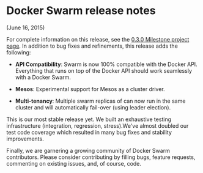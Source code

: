 <!--[metadata]>
+++
title = "Docker Swarm Release Notes"
description = "Docker Swarm release notes"
keywords = ["docker, swarm, clustering, discovery, release,  notes"]
[menu.main]
parent = "mn_about"	
weight = 1
+++
<![end-metadata]-->

# Docker Swarm release notes
(June 16, 2015)

For complete information on this release, see the [0.3.0 Milestone project
page](https://github.com/docker/swarm/wiki/0.3.0-Milestone-Project-Page). In
addition to bug fixes and refinements, this release adds the following:

- **API Compatibility**: Swarm is now 100% compatible with the Docker API. Everything that runs on top of the Docker API should work seamlessly with a Docker Swarm.

- **Mesos**: Experimental support for Mesos as a cluster driver.

- **Multi-tenancy**: Multiple swarm replicas of can now run in the same cluster and will automatically fail-over (using leader election).

This is our most stable release yet. We built an exhaustive testing infrastructure (integration, regression, stress).We've almost doubled our test code coverage which resulted in many bug fixes and stability improvements.

Finally, we are garnering a growing community of Docker Swarm contributors. Please consider contributing by filling bugs, feature requests, commenting on existing issues, and, of course, code.



